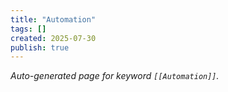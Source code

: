 ```yaml
---
title: "Automation"
tags: []
created: 2025-07-30
publish: true
---
```


_Auto-generated page for keyword `[[Automation]]`._
